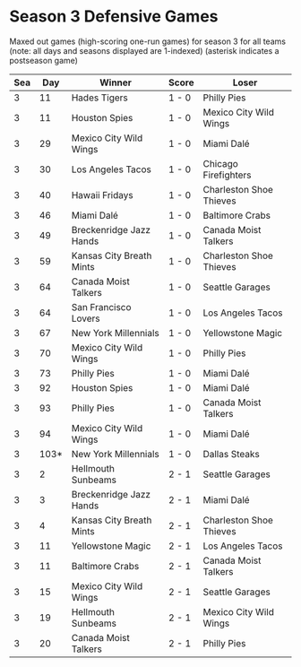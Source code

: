 # Season 3 Defensive Games



Maxed out games (high-scoring one-run games) for season 3 for all teams (note: all days and seasons displayed are 1-indexed) (asterisk indicates a postseason game)


| Sea | Day | Winner | Score | Loser | 
| ------ |------ |------ |------ |------ |
| 3 | 11 | Hades Tigers | 1 - 0 | Philly Pies | 
| 3 | 11 | Houston Spies | 1 - 0 | Mexico City Wild Wings | 
| 3 | 29 | Mexico City Wild Wings | 1 - 0 | Miami Dalé | 
| 3 | 30 | Los Angeles Tacos | 1 - 0 | Chicago Firefighters | 
| 3 | 40 | Hawaii Fridays | 1 - 0 | Charleston Shoe Thieves | 
| 3 | 46 | Miami Dalé | 1 - 0 | Baltimore Crabs | 
| 3 | 49 | Breckenridge Jazz Hands | 1 - 0 | Canada Moist Talkers | 
| 3 | 59 | Kansas City Breath Mints | 1 - 0 | Charleston Shoe Thieves | 
| 3 | 64 | Canada Moist Talkers | 1 - 0 | Seattle Garages | 
| 3 | 64 | San Francisco Lovers | 1 - 0 | Los Angeles Tacos | 
| 3 | 67 | New York Millennials | 1 - 0 | Yellowstone Magic | 
| 3 | 70 | Mexico City Wild Wings | 1 - 0 | Philly Pies | 
| 3 | 73 | Philly Pies | 1 - 0 | Miami Dalé | 
| 3 | 92 | Houston Spies | 1 - 0 | Miami Dalé | 
| 3 | 93 | Philly Pies | 1 - 0 | Canada Moist Talkers | 
| 3 | 94 | Mexico City Wild Wings | 1 - 0 | Miami Dalé | 
| 3 | 103* | New York Millennials | 1 - 0 | Dallas Steaks | 
| 3 | 2 | Hellmouth Sunbeams | 2 - 1 | Seattle Garages | 
| 3 | 3 | Breckenridge Jazz Hands | 2 - 1 | Miami Dalé | 
| 3 | 4 | Kansas City Breath Mints | 2 - 1 | Charleston Shoe Thieves | 
| 3 | 11 | Yellowstone Magic | 2 - 1 | Los Angeles Tacos | 
| 3 | 11 | Baltimore Crabs | 2 - 1 | Canada Moist Talkers | 
| 3 | 15 | Mexico City Wild Wings | 2 - 1 | Seattle Garages | 
| 3 | 19 | Hellmouth Sunbeams | 2 - 1 | Mexico City Wild Wings | 
| 3 | 20 | Canada Moist Talkers | 2 - 1 | Philly Pies | 


